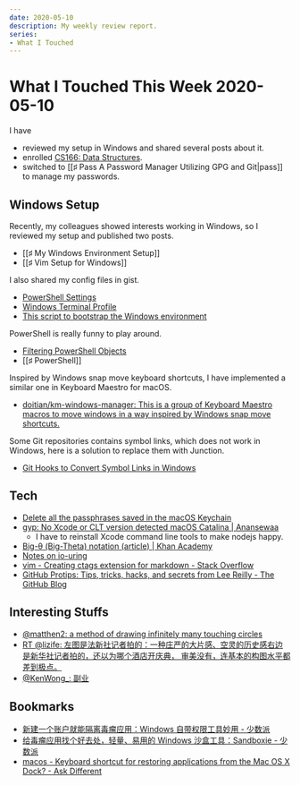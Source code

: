 ```yaml
---
date: 2020-05-10
description: My weekly review report.
series:
- What I Touched
---
```


# What I Touched This Week 2020-05-10

I have

* reviewed my setup in Windows and shared several posts about it.
* enrolled [CS166: Data Structures](http://web.stanford.edu/class/cs166/).
* switched to [[♯ Pass A Password Manager Utilizing GPG and Git|pass]] to manage my passwords.

## Windows Setup

Recently, my colleagues showed interests working in Windows, so I reviewed my setup and published two posts.

* [[♯ My Windows Environment Setup]]
* [[♯ Vim Setup for Windows]]

I also shared my config files in gist.

* [PowerShell Settings](https://gist.github.com/db79d2dbfaa24093534c7411b0a926bd)
* [Windows Terminal Profile](https://gist.github.com/4677ce2da2eca2eccbb1637ef804bed1)
* [This script to bootstrap the Windows environment](https://gist.github.com/4c177878c3d683d87b2b0b9ce3a0fd6b)

PowerShell is really funny to play around.

* [Filtering PowerShell Objects](https://www.itprotoday.com/powershell/powershell-basics-filtering-objects)
* [[♯ PowerShell]]

Inspired by Windows snap move keyboard shortcuts, I have implemented a similar one in Keyboard Maestro for macOS.

* [doitian/km-windows-manager: This is a group of Keyboard Maestro macros to move windows in a way inspired by Windows snap move shortcuts.](https://github.com/doitian/km-windows-manager)

Some Git repositories contains symbol links, which does not work in Windows, here is a solution to replace them with Junction.

* [Git Hooks to Convert Symbol Links in Windows](https://gist.github.com/1903b5960f03e4d615aa2171e0fb7bf6)

## Tech

* [Delete all the passphrases saved in the macOS Keychain](https://gist.github.com/4c6ff04c388a5f3aea1fb584d4b9d82a)
* [gyp: No Xcode or CLT version detected macOS Catalina | Anansewaa](https://medium.com/flawless-app-stories/gyp-no-xcode-or-clt-version-detected-macos-catalina-anansewaa-38b536389e8d)
	* I have to reinstall Xcode command line tools to make nodejs happy.
* [Big-θ (Big-Theta) notation (article) | Khan Academy](https://www.khanacademy.org/computing/computer-science/algorithms/asymptotic-notation/a/big-o-notation)
* [Notes on io-uring](https://boats.gitlab.io/blog/post/io-uring/)
* [vim - Creating ctags extension for markdown - Stack Overflow](https://stackoverflow.com/questions/25742396/creating-ctags-extension-for-markdown)
* [GitHub Protips: Tips, tricks, hacks, and secrets from Lee Reilly - The GitHub Blog](https://github.blog/2020-04-09-github-protips-tips-tricks-hacks-and-secrets-from-lee-reilly/)

## Interesting Stuffs

* [@matthen2: a method of drawing infinitely many touching circles](https://twitter.com/matthen2/status/1256824725814120448)
* [RT @lizife: 左图是法新社记者拍的：一种庄严的大片感、空灵的历史感右边是新华社记者拍的，还以为哪个酒店开庆典， 审美没有，连基本的构图水平都差到极点。](https://twitter.com/doitian/status/1258748549858127872)
* [@KenWong_: 副业](https://twitter.com/KenWong_/status/1257519490868244480)

## Bookmarks

* [新建一个账户就能隔离毒瘤应用：Windows 自带权限工具妙用 - 少数派](https://sspai.com/post/58668)
* [给毒瘤应用找个好去处，轻量、易用的 Windows 沙盒工具：Sandboxie - 少数派](https://sspai.com/post/59465)
* [macos - Keyboard shortcut for restoring applications from the Mac OS X Dock? - Ask Different](http://apple.stackexchange.com/questions/55432/keyboard-shortcut-for-restoring-applications-from-the-mac-os-x-dock)
